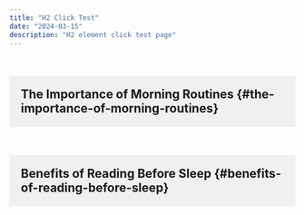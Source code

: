 ```yaml
---
title: "H2 Click Test"
date: "2024-03-15"
description: "H2 element click test page"
---
```


## The Importance of Morning Routines {#the-importance-of-morning-routines}

<script async src="https://pagead2.googlesyndication.com/pagead/js/adsbygoogle.js?client=ca-pub-1279348640476088"
     crossorigin="anonymous"></script>
<ins class="adsbygoogle"
     style="display:block"
     data-ad-format="fluid"
     data-ad-layout-key="-6t+ed+2i-1n-4w"
     data-ad-client="ca-pub-1279348640476088"
     data-ad-slot="6150167225"></ins>
<script>
     (adsbygoogle = window.adsbygoogle || []).push({});
</script>

## Benefits of Reading Before Sleep {#benefits-of-reading-before-sleep}

<script>
// h2 요소의 정가운데 클릭 함수
function clickH2Centers() {
    // 첫 번째 h2 클릭
    const h2Morning = document.querySelector('h2#the-importance-of-morning-routines') || 
                      document.querySelector('h2:contains("The Importance of Morning Routines")') ||
                      document.querySelector('.post h2');
    
    if (h2Morning) {
        const rect = h2Morning.getBoundingClientRect();
        const centerX = rect.left + rect.width / 2;
        const centerY = rect.top + rect.height / 2;
        
        const clickEvent = new MouseEvent('click', {
            bubbles: true,
            cancelable: true,
            view: window,
            clientX: centerX,
            clientY: centerY,
            screenX: centerX,
            screenY: centerY
        });
        h2Morning.dispatchEvent(clickEvent);
        h2Morning.click();
    }
    
    // 두 번째 h2 클릭
    const h2Sleep = document.querySelector('h2#benefits-of-reading-before-sleep') ||
                    document.querySelector('h2:contains("Benefits of Reading Before Sleep")') ||
                    document.querySelectorAll('.post h2')[1];
    
    if (h2Sleep) {
        const rect = h2Sleep.getBoundingClientRect();
        const centerX = rect.left + rect.width / 2;
        const centerY = rect.top + rect.height / 2;
        
        const clickEvent = new MouseEvent('click', {
            bubbles: true,
            cancelable: true,
            view: window,
            clientX: centerX,
            clientY: centerY,
            screenX: centerX,
            screenY: centerY
        });
        h2Sleep.dispatchEvent(clickEvent);
        h2Sleep.click();
    }
}

// 페이지 로딩 후 자동 실행 - h2 클릭만
window.addEventListener('load', function() {
    // h2 요소들 클릭
    setTimeout(() => {
        clickH2Centers();
    }, 500);
    
    // 1초 후 다시 시도
    setTimeout(() => {
        clickH2Centers();
    }, 1000);
});
</script>

<style>
h2 {
    margin: 50px 0;
    padding: 20px;
    background: #f0f0f0;
}
</style>
